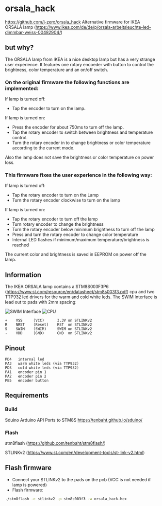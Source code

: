 # orsala_hack
https://github.com/j-zero/orsala_hack
Alternative firmware for IKEA ORSALA lamp (https://www.ikea.com/de/de/p/orsala-arbeitsleuchte-led-dimmbar-weiss-00482904/)

## but why?
The ORSALA lamp from IKEA is a nice desktop lamp but has a very strange user experience. It features one rotary encoeder with button to control the brightness, color temperature and an on/off switch.

### On the original firmware the following functions are implemented:

If lamp is turned off: 
 * Tap the encoder to turn on the lamp.

If lamp is turned on:
 * Press the encoder for about 750ms to turn off the lamp.
 * Tap the rotary encoder to switch between brightness and temperature control.
 * Turn the rotary encoder in to change brightness or color temperature according to the current mode.

Also the lamp does not save the brightness or color temperature on power loss.

### This firmware fixes the user experience in the following way:

If lamp is turned off: 
 * Tap the rotary encoder to turn on the Lamp
 * Turn the rotary encoder clockwise to turn on the lamp
 
If lamp is turned on:
 * Tap the rotary encoder to turn off the lamp
 * Turn rotary encoder to change the brightness
 * Turn the rotary encoder below minimum brightness to turn off the lamp
 * Press and turn the rotary encoder to change color temperature
 * Internal LED flashes if minimum/maximum temperature/brightness is reached

The current color and brightness is saved in EEPROM on power off the lamp.

## Information
The IKEA ORSALA lamp contains a STM8S003F3P6 (https://www.st.com/resource/en/datasheet/stm8s003f3.pdf) cpu and two TTP932 led drivers for the warm and cold white leds.
The SWIM Interface is lead out to pads with 2mm spacing:

![SWIM Interface](https://datenpir.at/images/orsala_hack/SWIM_Interface.jpg)
![CPU](https://datenpir.at/images/orsala_hack/CPU.jpg)

```
+    VSS     (VCC)      3.3V on STLINKv2
R    NRST    (Reset)    RST  on STLINKv2
S    SWIM    (SWIM)     SWIM on STLINKv2
-    VDD     (GND)      GND  on STLINKv2
```

## Pinout

```
PD4   internal led
PA3   warm white leds (via TTP932)
PD3   cold white leds (via TTP932)
PA1   encoder pin 1
PA2   encoder pin 2
PB5   encoder button
```

## Requirements
### Build
Sduino Arduino API Ports to STM8S https://tenbaht.github.io/sduino/

### Flash
stm8flash (https://github.com/tenbaht/stm8flash/)

STLINKv2 (https://www.st.com/en/development-tools/st-link-v2.html)

## Flash firmware

* Connect your STLINKv2 to the pads on the pcb (VCC is not needed if lamp is powered)
* Flash firmware:
```bash
./stm8flash -c stlinkv2 -p stm8s003f3 -w orsala_hack.hex
```
